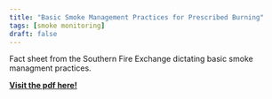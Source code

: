 ```yaml
---
title: "Basic Smoke Management Practices for Prescribed Burning"
tags: [smoke monitoring]
draft: false
---
```


Fact sheet from the Southern Fire Exchange dictating basic smoke managment practices. 

[**Visit the pdf here!**](https://southernfireexchange.org/wp-content/uploads/2024-2.pdf)